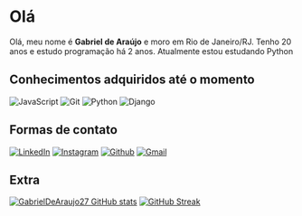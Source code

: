 ﻿# Olá

Olá, meu nome é **Gabriel de Araújo** e moro em Rio de Janeiro/RJ. Tenho 20 anos e estudo programação há 2 anos. Atualmente estou estudando Python

## Conhecimentos adquiridos até o momento
![JavaScript](https://img.shields.io/badge/JavaScript-000?style=for-the-badge&logo=javascript)
![Git](https://img.shields.io/badge/Git-000?style=for-the-badge&logo=git)
![Python](https://img.shields.io/badge/Python-000?style=for-the-badge&logo=python)
![Django](https://img.shields.io/badge/Django-000?style=for-the-badge&logo=django)


## Formas de contato
[![LinkedIn](https://img.shields.io/badge/LinkedIn-000?style=for-the-badge&logo=linkedin&logoColor=0E76A8)](https://www.linkedin.com/in/gabriel-de-araújo-142302280/)
[![Instagram](https://img.shields.io/badge/Instagram-000?style=for-the-badge&logo=instagram)](https://www.instagram.com/nikt.27/)
[![Github](https://img.shields.io/badge/Github-000?style=for-the-badge&logo=github)](https://github.com/GabrielDeAraujo27)
[![Gmail](https://img.shields.io/badge/Gmail-000?style=for-the-badge&logo=gmail&logoColor=red)](mailto:gabrieldearaujo321@gmail.com)

## Extra

[![GabrielDeAraujo27 GitHub stats](https://github-readme-stats.vercel.app/api?username=GabrielDeAraujo27)](https://github.com/GabrielDeAraujo27/github-readme-stats)
[![GitHub Streak](https://streak-stats.demolab.com?user=GabrielDeAraujo27&theme=gotham&hide_border=true&locale=pt_BR&date_format=j%2Fn%5B%2FY%5D&exclude_days=Sun)](https://git.io/streak-stats)
```